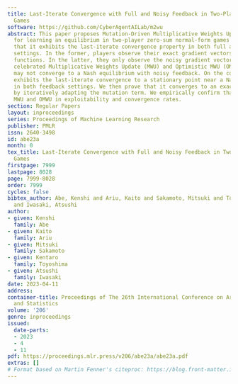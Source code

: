 ```yaml
---
title: Last-Iterate Convergence with Full and Noisy Feedback in Two-Player Zero-Sum
  Games
software: https://github.com/CyberAgentAILab/m2wu
abstract: This paper proposes Mutation-Driven Multiplicative Weights Update (M2WU)
  for learning an equilibrium in two-player zero-sum normal-form games and proves
  that it exhibits the last-iterate convergence property in both full and noisy feedback
  settings. In the former, players observe their exact gradient vectors of the utility
  functions. In the latter, they only observe the noisy gradient vectors. Even the
  celebrated Multiplicative Weights Update (MWU) and Optimistic MWU (OMWU) algorithms
  may not converge to a Nash equilibrium with noisy feedback. On the contrary, M2WU
  exhibits the last-iterate convergence to a stationary point near a Nash equilibrium
  in both feedback settings. We then prove that it converges to an exact Nash equilibrium
  by iteratively adapting the mutation term. We empirically confirm that M2WU outperforms
  MWU and OMWU in exploitability and convergence rates.
section: Regular Papers
layout: inproceedings
series: Proceedings of Machine Learning Research
publisher: PMLR
issn: 2640-3498
id: abe23a
month: 0
tex_title: Last-Iterate Convergence with Full and Noisy Feedback in Two-Player Zero-Sum
  Games
firstpage: 7999
lastpage: 8028
page: 7999-8028
order: 7999
cycles: false
bibtex_author: Abe, Kenshi and Ariu, Kaito and Sakamoto, Mitsuki and Toyoshima, Kentaro
  and Iwasaki, Atsushi
author:
- given: Kenshi
  family: Abe
- given: Kaito
  family: Ariu
- given: Mitsuki
  family: Sakamoto
- given: Kentaro
  family: Toyoshima
- given: Atsushi
  family: Iwasaki
date: 2023-04-11
address:
container-title: Proceedings of The 26th International Conference on Artificial Intelligence
  and Statistics
volume: '206'
genre: inproceedings
issued:
  date-parts:
  - 2023
  - 4
  - 11
pdf: https://proceedings.mlr.press/v206/abe23a/abe23a.pdf
extras: []
# Format based on Martin Fenner's citeproc: https://blog.front-matter.io/posts/citeproc-yaml-for-bibliographies/
---
```

